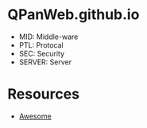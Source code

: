 # QPanWeb.github.io

- MID: Middle-ware
- PTL: Protocal
- SEC: Security
- SERVER: Server

# Resources

- [Awesome](https://github.com/sindresorhus/awesome)
